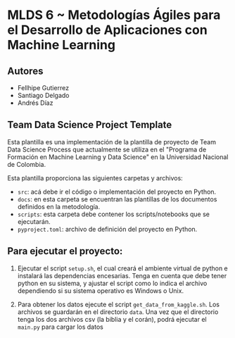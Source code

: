 # MLDS 6 ~ Metodologías Ágiles para el Desarrollo de Aplicaciones con Machine Learning

## Autores
- Fellhipe Gutierrez
- Santiago Delgado  
- Andrés Díaz

## Team Data Science Project Template

Esta plantilla es una implementación de la plantilla de proyecto de Team Data Science Process que actualmente se utiliza en el "Programa de Formación en Machine Learning y Data Science" en la Universidad Nacional de Colombia.

Esta plantilla proporciona las siguientes carpetas y archivos:

* `src`: acá debe ir el código o implementación del proyecto en Python.
* `docs`: en esta carpeta se encuentran las plantillas de los documentos definidos en la metodología.
* `scripts`: esta carpeta debe contener los scripts/notebooks que se ejecutarán.
* `pyproject.toml`: archivo de definición del proyecto en Python.



## Para ejecutar el proyecto:
1. Ejecutar el script `setup.sh`, el cual creará el ambiente virtual de python e instalará las dependencias encesarias. Tenga en cuenta que debe tener python en su sistema, y ajustar el script como lo indica el archivo dependiendo si su sistema operativo es Windows o Unix.

2. Para obtener los datos ejecute el script `get_data_from_kaggle.sh`. Los archivos se guardarán en el directorio `data`. Una vez que el directorio tenga los dos archivos csv (la biblia y el corán), podrá ejecutar el `main.py` para cargar los datos

